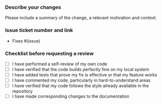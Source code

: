 ### Describe your changes

Please include a summary of the change, a relevant motivation and context.

### Issue ticket number and link

- Fixes #(issue)

### Checklist before requesting a review

- [ ] I have performed a self-review of my own code
- [ ] I have verified that the code builds perfectly fine on my local system
- [ ] I have added tests that prove my fix is effective or that my feature works
- [ ] I have commented my code, particularly in hard-to-understand areas
- [ ] I have verified that my code follows the style already available in the repository
- [ ] I have made corresponding changes to the documentation
